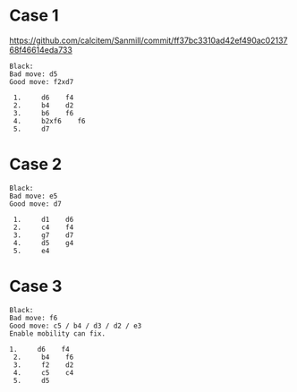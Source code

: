
# Case 1

https://github.com/calcitem/Sanmill/commit/ff37bc3310ad42ef490ac0213768f46614eda733

```
Black: 
Bad move: d5
Good move: f2xd7

 1.     d6    f4
 2.     b4    d2
 3.     b6    f6
 4.     b2xf6    f6
 5.     d7    
```

# Case 2

```
Black: 
Bad move: e5
Good move: d7

 1.     d1    d6
 2.     c4    f4
 3.     g7    d7
 4.     d5    g4
 5.     e4    
```

# Case 3

```
Black: 
Bad move: f6
Good move: c5 / b4 / d3 / d2 / e3
Enable mobility can fix.

1.     d6    f4
 2.     b4    f6
 3.     f2    d2
 4.     c5    c4
 5.     d5    
```

